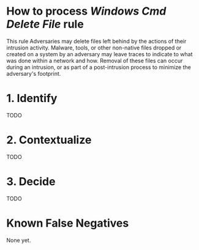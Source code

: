 # How to process *Windows Cmd Delete File* rule
This rule Adversaries may delete files left behind by the actions of their intrusion activity.
Malware, tools, or other non-native files dropped or created on a system by an adversary may leave traces to indicate to what was done within a network and how.
Removal of these files can occur during an intrusion, or as part of a post-intrusion process to minimize the adversary's footprint.

# 1. Identify
TODO

# 2. Contextualize
TODO

# 3. Decide
TODO

# Known False Negatives
None yet.

